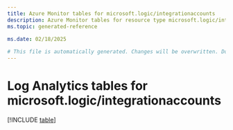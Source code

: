 ```yaml
---
title: Azure Monitor tables for microsoft.logic/integrationaccounts
description: Azure Monitor tables for resource type microsoft.logic/integrationaccounts
ms.topic: generated-reference
   
ms.date: 02/18/2025

# This file is automatically generated. Changes will be overwritten. Do not change this file directly.
---
```


# Log Analytics tables for microsoft.logic/integrationaccounts  

[!INCLUDE [table](~/reusable-content/ce-skilling/azure/includes/azure-monitor/reference/tables/microsoft-logic_integrationaccounts-include.md)]

